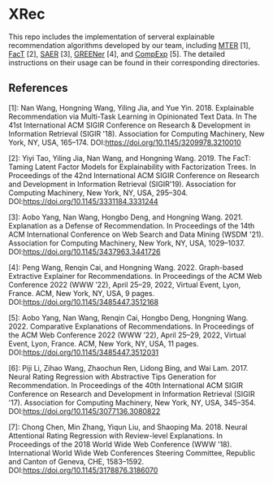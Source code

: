# XRec
This repo includes the implementation of serveral explainable recommendation algorithms developed by our team, including [MTER](./MTER) [1], [FacT](./TheFacT) [2], [SAER](./SAER) [3], [GREENer](./GREENer) [4], and [CompExp](./CompExp) [5]. The detailed instructions on their usage can be found in their corresponding directories. 

## References
[1]: Nan Wang, Hongning Wang, Yiling Jia, and Yue Yin. 2018. Explainable Recommendation via Multi-Task Learning in Opinionated Text Data. In The 41st International ACM SIGIR Conference on Research & Development in Information Retrieval (SIGIR '18). Association for Computing Machinery, New York, NY, USA, 165–174. DOI:<https://doi.org/10.1145/3209978.3210010>    

[2]: Yiyi Tao, Yiling Jia, Nan Wang, and Hongning Wang. 2019. The FacT: Taming Latent Factor Models for Explainability with Factorization Trees. In Proceedings of the 42nd International ACM SIGIR Conference on Research and Development in Information Retrieval (SIGIR'19). Association for Computing Machinery, New York, NY, USA, 295–304. DOI:<https://doi.org/10.1145/3331184.3331244>

[3]: Aobo Yang, Nan Wang, Hongbo Deng, and Hongning Wang. 2021. Explanation as a Defense of Recommendation. In Proceedings of the 14th ACM International Conference on Web Search and Data Mining (WSDM '21). Association for Computing Machinery, New York, NY, USA, 1029–1037. DOI:<https://doi.org/10.1145/3437963.3441726>

[4]: Peng Wang, Renqin Cai, and Hongning Wang. 2022. Graph-based Extractive Explainer for Recommendations. In Proceedings of the ACM Web Conference 2022 (WWW ’22), April 25–29, 2022, Virtual Event, Lyon, France. ACM, New York, NY, USA, 9 pages. DOI:<https://doi.org/10.1145/3485447.3512168>

[5]: Aobo Yang, Nan Wang, Renqin Cai, Hongbo Deng, Hongning Wang. 2022. Comparative Explanations of Recommendations. In Proceedings of the ACM Web Conference 2022 (WWW ’22), April 25–29, 2022, Virtual Event, Lyon, France. ACM, New York, NY, USA, 11 pages. DOI:<https://doi.org/10.1145/3485447.3512031>

[6]: Piji Li, Zihao Wang, Zhaochun Ren, Lidong Bing, and Wai Lam. 2017. Neural Rating Regression with Abstractive Tips Generation for Recommendation. In Proceedings of the 40th International ACM SIGIR Conference on Research and Development in Information Retrieval (SIGIR '17). Association for Computing Machinery, New York, NY, USA, 345–354. DOI:<https://doi.org/10.1145/3077136.3080822>

[7]: Chong Chen, Min Zhang, Yiqun Liu, and Shaoping Ma. 2018. Neural Attentional Rating Regression with Review-level Explanations. In Proceedings of the 2018 World Wide Web Conference (WWW '18). International World Wide Web Conferences Steering Committee, Republic and Canton of Geneva, CHE, 1583–1592. DOI:<https://doi.org/10.1145/3178876.3186070>

